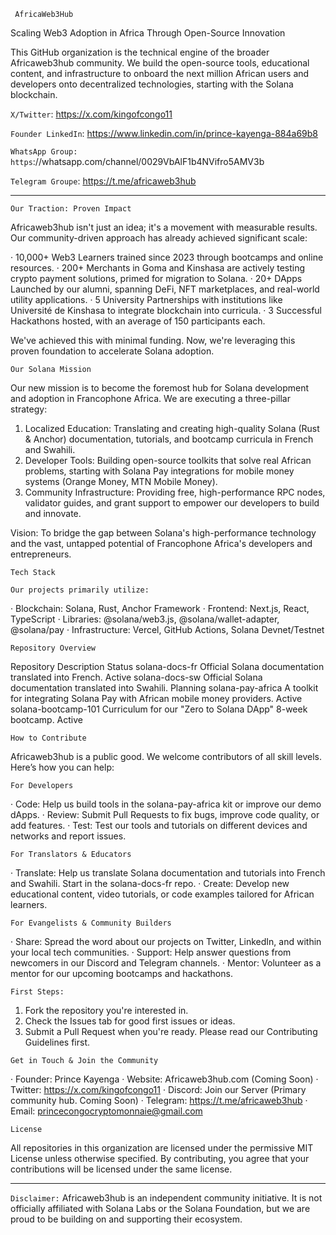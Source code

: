 ` AfricaWeb3Hub`

Scaling Web3 Adoption in Africa Through Open-Source Innovation

This GitHub organization is the technical engine of the broader Africaweb3hub community. We build the open-source tools, educational content, and infrastructure to onboard the next million African users and developers onto decentralized technologies, starting with the Solana blockchain.

`X/Twitter`: https://x.com/kingofcongo11

`Founder LinkedIn`: https://www.linkedin.com/in/prince-kayenga-884a69b8

`WhatsApp Group: https`://whatsapp.com/channel/0029VbAlF1b4NVifro5AMV3b

`Telegram Groupe`: https://t.me/africaweb3hub

---

 `Our Traction: Proven Impact`

Africaweb3hub isn't just an idea; it's a movement with measurable results. Our community-driven approach has already achieved significant scale:

· 10,000+ Web3 Learners trained since 2023 through bootcamps and online resources.
· 200+ Merchants in Goma and Kinshasa are actively testing crypto payment solutions, primed for migration to Solana.
· 20+ DApps Launched by our alumni, spanning DeFi, NFT marketplaces, and real-world utility applications.
· 5 University Partnerships with institutions like Université de Kinshasa to integrate blockchain into curricula.
· 3 Successful Hackathons hosted, with an average of 150 participants each.

We've achieved this with minimal funding. Now, we're leveraging this proven foundation to accelerate Solana adoption.

 `Our Solana Mission`

Our new mission is to become the foremost hub for Solana development and adoption in Francophone Africa. We are executing a three-pillar strategy:

1. Localized Education: Translating and creating high-quality Solana (Rust & Anchor) documentation, tutorials, and bootcamp curricula in French and Swahili.
2. Developer Tools: Building open-source toolkits that solve real African problems, starting with Solana Pay integrations for mobile money systems (Orange Money, MTN Mobile Money).
3. Community Infrastructure: Providing free, high-performance RPC nodes, validator guides, and grant support to empower our developers to build and innovate.

Vision: To bridge the gap between Solana's high-performance technology and the vast, untapped potential of Francophone Africa's developers and entrepreneurs.

 `Tech Stack`

 `Our projects primarily utilize:`

· Blockchain: Solana, Rust, Anchor Framework
· Frontend: Next.js, React, TypeScript
· Libraries: @solana/web3.js, @solana/wallet-adapter, @solana/pay
· Infrastructure: Vercel, GitHub Actions, Solana Devnet/Testnet

 `Repository Overview`

Repository Description Status
solana-docs-fr Official Solana documentation translated into French. Active
solana-docs-sw Official Solana documentation translated into Swahili. Planning
solana-pay-africa A toolkit for integrating Solana Pay with African mobile money providers. Active
solana-bootcamp-101 Curriculum for our "Zero to Solana DApp" 8-week bootcamp. Active

 `How to Contribute`

Africaweb3hub is a public good. We welcome contributors of all skill levels. Here’s how you can help:

 `For Developers`

· Code: Help us build tools in the solana-pay-africa kit or improve our demo dApps.
· Review: Submit Pull Requests to fix bugs, improve code quality, or add features.
· Test: Test our tools and tutorials on different devices and networks and report issues.

  `For Translators & Educators`

· Translate: Help us translate Solana documentation and tutorials into French and Swahili. Start in the solana-docs-fr repo.
· Create: Develop new educational content, video tutorials, or code examples tailored for African learners.

  `For Evangelists & Community Builders`

· Share: Spread the word about our projects on Twitter, LinkedIn, and within your local tech communities.
· Support: Help answer questions from newcomers in our Discord and Telegram channels.
· Mentor: Volunteer as a mentor for our upcoming bootcamps and hackathons.

 `First Steps:`

1. Fork the repository you're interested in.
2. Check the Issues tab for good first issues or ideas.
3. Submit a Pull Request when you're ready. Please read our Contributing Guidelines first.

  `Get in Touch & Join the Community`

· Founder: Prince Kayenga
· Website: Africaweb3hub.com (Coming Soon)
· Twitter: https://x.com/kingofcongo11
· Discord: Join our Server (Primary community hub. Coming Soon)
· Telegram: https://t.me/africaweb3hub
· Email: princecongocryptomonnaie@gmail.com

 `License`

All repositories in this organization are licensed under the permissive MIT License unless otherwise specified. By contributing, you agree that your contributions will be licensed under the same license.

---

 `Disclaimer:` Africaweb3hub is an independent community initiative. It is not officially affiliated with Solana Labs or the Solana Foundation, but we are proud to be building on and supporting their ecosystem.
